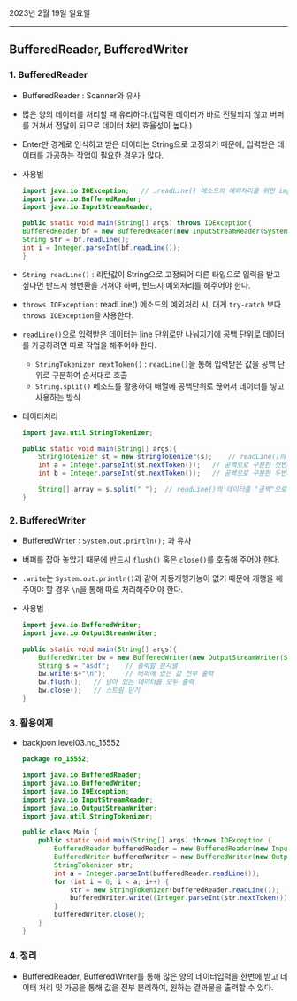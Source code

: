 2023년 2월 19일 일요일

---

## BufferedReader, BufferedWriter

### 1. BufferedReader

- BufferedReader : Scanner와 유사
- 많은 양의 데이터를 처리할 때 유리하다.(입력된 데이터가 바로 전달되지 않고 버퍼를 거쳐서 전달이 되므로 데이터 처리 효율성이 높다.)
- Enter만 경계로 인식하고 받은 데이터는 String으로 고정되기 때문에, 입력받은 데이터를 가공하는 작업이 필요한 경우가 많다.
- 사용법

  ```java
  import java.io.IOException;   // .readLine() 메소드의 예외처리를 위한 import
  import java.io.BufferedReader;
  import java.io.InputStreamReader;

  public static void main(String[] args) throws IOException{
  BufferedReader bf = new BufferedReader(new InputStreamReader(System.in));
  String str = bf.readLine();
  int i = Integer.parseInt(bf.readLine());
  }
  ```

- `String readLine()` : 리턴값이 String으로 고정되어 다른 타입으로 입력을 받고 싶다면 반드시 형변환을 거쳐야 하며, 반드시 예외처리를 해주어야 한다.
- `throws IOException` : readLine() 메소드의 예외처리 시, 대게 `try-catch` 보다 `throws IOException`을 사용한다.
- `readLine()`으로 입력받은 데이터는 line 단위로만 나눠지기에 공백 단위로 데이터를 가공하려면 따로 작업을 해주어야 한다.
  - `StringTokenizer nextToken()` : `readLine()`을 통해 입력받은 값을 공백 단위로 구분하여 순서대로 호출
  - `String.split()` 메소드를 활용하여 배열에 공백단위로 끊어서 데이터를 넣고 사용하는 방식
- 데이터처리

  ```java
  import java.util.StringTokenizer;

  public static void main(String[] args){
      StringTokenizer st = new stringTokenizer(s);    // readLine()의 데이터를 매개변수로 StringTokenizer st 선언
      int a = Integer.parseInt(st.nextToken());   // 공백으로 구분한 첫번째 데이터
      int b = Integer.parseInt(st.nextToken());   // 공백으로 구분한 두번째 데이터

      String[] array = s.split(" ");  // readLine()의 데이터를 "공백"으로 끊어서 배열에 저장
  }
  ```

### 2. BufferedWriter

- BufferedWriter : `System.out.println();` 과 유사
- 버퍼를 잡아 놓았기 때문에 반드시 `flush()` 혹은 `close()`를 호출해 주어야 한다.
- `.write`는 `System.out.println()`과 같이 자동개행기능이 없기 때문에 개행을 해주어야 할 경우 `\n`을 통해 따로 처리해주어야 한다.
- 사용법

  ```java
  import java.io.BufferedWriter;
  import java.io.OutputStreamWriter;

  public static void main(String[] args){
      BufferedWriter bw = new BufferedWriter(new OutputStreamWriter(System.out));
      String s = "asdf";    // 출력할 문자열
      bw.write(s+"\n");     // 버퍼에 있는 값 전부 출력
      bw.flush();   // 남아 있는 데이터를 모두 출력
      bw.close();   // 스트림 닫기
  }
  ```

### 3. 활용예제

- backjoon.level03.no_15552

  ```java
  package no_15552;

  import java.io.BufferedReader;
  import java.io.BufferedWriter;
  import java.io.IOException;
  import java.io.InputStreamReader;
  import java.io.OutputStreamWriter;
  import java.util.StringTokenizer;

  public class Main {
      public static void main(String[] args) throws IOException {
          BufferedReader bufferedReader = new BufferedReader(new InputStreamReader(System.in));
          BufferedWriter bufferedWriter = new BufferedWriter(new OutputStreamWriter(System.out));
          StringTokenizer str;
          int a = Integer.parseInt(bufferedReader.readLine());
          for (int i = 0; i < a; i++) {
              str = new StringTokenizer(bufferedReader.readLine());
              bufferedWriter.write((Integer.parseInt(str.nextToken()) + Integer.parseInt(str.nextToken())) + "\n");
          }
          bufferedWriter.close();
      }
  }
  ```

### 4. 정리

- BufferedReader, BufferedWriter를 통해 많은 양의 데이터입력을 한번에 받고 데이터 처리 및 가공을 통해 값을 전부 분리하여, 원하는 결과물을 출력할 수 있다.
